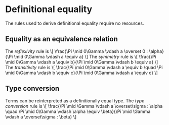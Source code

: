 # Definitional equality

The rules used to derive definitional equality require no resources.

## Equality as an equivalence relation

The *reflexivity* rule is
\\[ \frac{\Pi \mid 0\Gamma \vdash a \overset 0 : \alpha}{\Pi \mid 0\Gamma \vdash a \equiv a} \\]
The *symmetry* rule is
\\[ \frac{\Pi \mid 0\Gamma \vdash a \equiv b}{\Pi \mid 0\Gamma \vdash b \equiv a} \\]
The *transitivity* rule is
\\[ \frac{\Pi \mid 0\Gamma \vdash a \equiv b \quad \Pi \mid 0\Gamma \vdash b \equiv c}{\Pi \mid 0\Gamma \vdash a \equiv c} \\]

## Type conversion

Terms can be reinterpreted as a definitionally equal type.
The *type conversion* rule is
\\[ \frac{\Pi \mid \Gamma \vdash a \overset\sigma : \alpha \quad \Pi \mid 0\Gamma \vdash \alpha \equiv \beta}{\Pi \mid \Gamma \vdash a \overset\sigma : \beta} \\]
